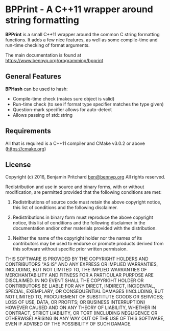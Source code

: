 # BPPrint - A C++11 wrapper around string formatting

**BPPrint** is a small C++11 wrapper around the common C string formatting functions.
It adds a few nice features, as well as some compile-time and run-time
checking of format arguments.

The main documentation is found at https://www.bennyp.org/programming/bpprint


## General Features

**BPHash** can be used to hash:

- Compile-time check (makes sure object is valid)
- Run-time check (to see if format type specifier matches the type given)
- Question-mark specifier allows for auto-detect
- Allows passing of std::string

## Requirements

All that is required is a C++11 compiler and CMake v3.0.2 or above
(https://cmake.org)


## License

Copyright (c) 2016, Benjamin Pritchard <ben@bennyp.org>
All rights reserved.

Redistribution and use in source and binary forms, with or without
modification, are permitted provided that the following conditions
are met:

1. Redistributions of source code must retain the above copyright notice,
this list of conditions and the following disclaimer.

2. Redistributions in binary form must reproduce the above copyright
notice, this list of conditions and the following disclaimer in the
documentation and/or other materials provided with the distribution.

3. Neither the name of the copyright holder nor the names of its
contributors may be used to endorse or promote products derived from
this software without specific prior written permission.

THIS SOFTWARE IS PROVIDED BY THE COPYRIGHT HOLDERS AND CONTRIBUTORS
"AS IS" AND ANY EXPRESS OR IMPLIED WARRANTIES, INCLUDING, BUT NOT
LIMITED TO, THE IMPLIED WARRANTIES OF MERCHANTABILITY AND FITNESS FOR
A PARTICULAR PURPOSE ARE DISCLAIMED. IN NO EVENT SHALL THE COPYRIGHT
HOLDER OR CONTRIBUTORS BE LIABLE FOR ANY DIRECT, INDIRECT, INCIDENTAL,
SPECIAL, EXEMPLARY, OR CONSEQUENTIAL DAMAGES (INCLUDING, BUT NOT LIMITED
TO, PROCUREMENT OF SUBSTITUTE GOODS OR SERVICES; LOSS OF USE, DATA, OR
PROFITS; OR BUSINESS INTERRUPTION) HOWEVER CAUSED AND ON ANY THEORY OF
LIABILITY, WHETHER IN CONTRACT, STRICT LIABILITY, OR TORT (INCLUDING
NEGLIGENCE OR OTHERWISE) ARISING IN ANY WAY OUT OF THE USE OF THIS
SOFTWARE, EVEN IF ADVISED OF THE POSSIBILITY OF SUCH DAMAGE.


